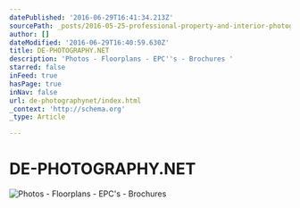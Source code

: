 ```yaml
---
datePublished: '2016-06-29T16:41:34.213Z'
sourcePath: _posts/2016-05-25-professional-property-and-interior-photography.md
author: []
dateModified: '2016-06-29T16:40:59.630Z'
title: DE-PHOTOGRAPHY.NET
description: 'Photos - Floorplans - EPC''s - Brochures '
starred: false
inFeed: true
hasPage: true
inNav: false
url: de-photographynet/index.html
_context: 'http://schema.org'
_type: Article

---
```

# DE-PHOTOGRAPHY.NET
![Photos - Floorplans - EPC's - Brochures ](https://s3-us-west-2.amazonaws.com/the-grid-img/p/1a314f11be5a143a5bae684892ae0200527e6ffc.jpg)